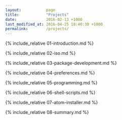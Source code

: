 ```yaml
---
layout:           page
title:            "Projects"
date:             2016-02-13 +1000
last_modified_at: 2016-04-25 18:40:30 +1000
permalink:        /projects/
---
```


{% include_relative 01-introduction.md %}

{% include_relative 02-iso.md %}

{% include_relative 03-package-development.md %}

{% include_relative 04-preferences.md %}

{% include_relative 05-programming.md %}

{% include_relative 06-shell-scripts.md %}

{% include_relative 07-atom-installer.md %}

{% include_relative 08-summary.md %}
